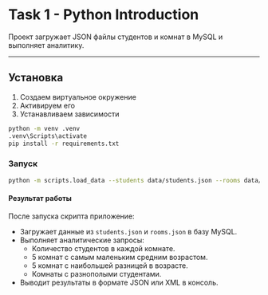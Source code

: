 # Task 1 - Python Introduction

Проект загружает JSON файлы студентов и комнат в MySQL и выполняет аналитику.

---

## Установка

1. Создаем виртуальное окружение
2. Активируем его
3. Устанавливаем зависимости

```bash
python -m venv .venv
.venv\Scripts\activate
pip install -r requirements.txt
```

### Запуск
```bash
python -m scripts.load_data --students data/students.json --rooms data/rooms.json --format json
```
#### Результат работы

После запуска скрипта приложение:
- Загружает данные из `students.json` и `rooms.json` в базу MySQL.  
- Выполняет аналитические запросы:  
  - Количество студентов в каждой комнате.  
  - 5 комнат с самым маленьким средним возрастом.  
  - 5 комнат с наибольшей разницей в возрасте.  
  - Комнаты с разнополыми студентами.  
- Выводит результаты в формате JSON или XML в консоль.
